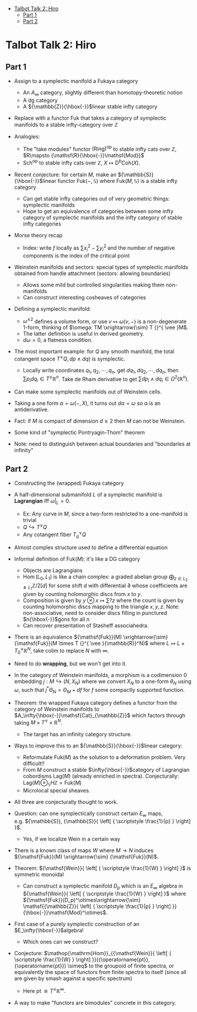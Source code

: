 -   [Talbot Talk 2: Hiro](#talbot-talk-2-hiro)
    -   [Part 1](#part-1)
    -   [Part 2](#part-2)














# Talbot Talk 2: Hiro

## Part 1

-   Assign to a symplectic manifold a Fukaya category

    -   An $A_\infty$ category, slightly different than homotopy-theoretic notion
    -   A dg category
    -   A ${\mathbb{Z}}{\hbox{-}}$linear stable infty category

-   Replace with a functor ${\mathsf{Fuk}}$ that takes a category of symplectic manifolds to a stable infty-category over ${\mathbb{Z}}$

-   Analogies:

    -   The "take modules" functor $(\mathsf{Ring})^{\operatorname{op}}$ to stable infty cats over ${\mathbb{Z}}$, $R\mapsto {\mathsf{R}{\hbox{-}}\mathsf{Mod}}$
    -   ${\mathsf{Sch}}^{\operatorname{op}}$ to stable infty cats over ${\mathbb{Z}}$, $X\mapsto { \mathsf{D} }^b{\mathsf{Coh}}(X)$.

-   Recent conjecture: for certain $M$, make an ${\mathbb{S}}{\hbox{-}}$linear functor ${\mathsf{Fuk}}({-}, {\mathbb{S}})$ where ${\mathsf{Fuk}}(M, {\mathbb{S}})$ is a stable infty category

    -   Can get stable infty categories out of very geometric things: symplectic manifolds
    -   Hope to get an equivalence of categories between some infty category of symplectic manifolds and the infty category of stable infty categories

-   Morse theory recap

    -   Index: write $f$ locally as $\sum x_i^2 - \sum y_i^2$ and the number of negative components is the index of the critical point

-   Weinstein manifolds and sectors: special types of symplectic manifolds obtained from handle attachment (sectors: allowing boundaries)

    -   Allows some mild but controlled singularities making them non-manifolds
    -   Can construct interesting cosheaves of categories

-   Defining a symplectic manifold:

    -   $\omega^{\wedge 2}$ defines a volume form, or use $v\mapsto \omega(v, {-})$ is a non-degenerate 1-form, thinking of $\omega: TM \xrightarrow{\sim} T {}^{ \vee }M$.
    -   The latter definition is useful in derived geometry.
    -   $d\omega = 0$, a flatness condition.

-   The most important example: for $Q$ any smooth manifold, the total cotangent space $T {}^{ \vee }Q, dp \wedge dq)$ is symplectic.

    -   Locally write coordinates ${ {q}_1, {q}_2, \cdots, {q}_{n}}$, get ${ {dq}_1, {dq}_2, \cdots, {dq}_{n}}$, then $\sum p_i dq_i\in T {}^{ \vee }{\mathbb{R}}^n$. Take de Rham derivative to get $\sum dp_i \wedge dq_i \in \Omega^2({\mathbb{R}}^n)$.

-   Can make some symplectic manifolds out of Weinstein cells.

-   Taking a one form $\alpha = \omega({-}, X)$, it turns out $d\alpha = \omega$ so $\alpha$ is an antiderivative.

-   Fact: if $M$ is compact of dimension $d\geq 2$ then $M$ can not be Weinstein.

-   Some kind of "symplectic Pontryagin-Thom" theorem

-   Note: need to distinguish between actual boundaries and "boundaries at infinity"

## Part 2

-   Constructing the (wrapped) Fukaya category

-   A half-dimensional submanifold $L$ of a symplectic manifold is **Lagrangian** iff $\omega{ \left.{{}} \right|_{{L}} } = 0$.

    -   Ex: Any curve in $M$, since a two-form restricted to a one-manifold is trivial
    -   $Q \hookrightarrow T {}^{ \vee }Q$
    -   Any cotangent fiber $T_q {}^{ \vee }Q$

-   Almost complex structure used to define a differential equation

-   Informal definition of ${\mathsf{Fuk}}(M)$: it's like a DG category

    -   Objects are Lagrangians
    -   $\mathop{\mathrm{Hom}}(L_0, L_1)$ is like a chain complex: a graded abelian group $\bigoplus_{z\in L_2 \pitchfork L_1} {\mathbb{Z}}/2[d]$ for some shift $d$ with differential ${\partial}$ whose coefficients are given by counting holomorphic discs from $x$ to $y$.
    -   Composition is given by $y\otimes x\mapsto \sum ? z$ where the count is given by counting holomorphic discs mapping to the triangle $x,y,z$. Note: non-associative, need to consider discs filling in punctured $n{\hbox{-}}$gons for all $n$
    -   Can recover presentation of Stasheff associahedra.

-   There is an equivalence ${\mathsf{Fuk}}(M) \xrightarrow{\sim} {\mathsf{Fuk}}(M \times T {}^{ \vee }{\mathbb{R}}^N)$ where $L\mapsto L \times T_0 {}^{ \vee }{\mathbb{R}}^N$, take colim to replace $N$ with $\infty$.

-   Need to do **wrapping**, but we won't get into it.

-   In the category of Weinstein manifolds, a morphism is a codimension 0 embedding $j: M\hookrightarrow(N, X_N)$ where we convert $X_N$ to a one-form $\theta_N$ using $\omega$, such that $j^* \Theta_N = \Theta_M + df$ for $f$ some compactly supported function.

-   Theorem: the wrapped Fukaya category defines a functor from the category of Weinstein manifolds to $A_\infty{\hbox{-}}\mathsf{Cat}_{\mathbb{Z}}$ which factors through taking $M\times T {}^{ \vee }\times{\mathbb{R}}^N$.

    -   The target has an infinity category structure.

-   Ways to improve this to an ${\mathbb{S}}{\hbox{-}}$linear category:

    -   Reformulate ${\mathsf{Fuk}}(M)$ as the solution to a deformation problem. Very difficult!!
    -   From $M$ construct a stable $\infty{\hbox{-}}$category of Lagrangian cobordisms ${\mathsf{Lag}}(M)$ (already enriched in spectra). Conjecturally: ${\mathsf{Lag}}(M) \otimes_{\mathbb{S}}{H\mathbb{Z}}= {\mathsf{Fuk}}(M)$
    -   Microlocal special sheaves.

-   All three are conjecturally thought to work.

-   Question: can one symplectically construct certain $E_\infty$ maps, e.g. ${\mathbb{S}}, {\mathbb{S}}{ \left[ { \scriptstyle \frac{1}{p} } \right] }$.

    -   Yes, if we localize ${\mathsf{Wein}}$ in a certain way

-   There is a known class of maps $W$ where $M\to N$ induces ${\mathsf{Fuk}}(M) \xrightarrow{\sim} {\mathsf{Fuk}}(N)$.

-   Theorem: ${\mathsf{Wein}}{ \left[ { \scriptstyle \frac{1}{W} } \right] }$ is symmetric monoidal

    -   Can construct a symplectic manifold $D_p$ which is an $E_\infty$ algebra in ${\mathsf{Wein}}{ \left[ { \scriptstyle \frac{1}{W} } \right] }$ where ${\mathsf{Fuk}}(D_p)^\otimes\xrightarrow{\sim} \mathsf{{\mathbb{Z}}{ \left[ { \scriptstyle \frac{1}{p} } \right] }}{\hbox{-}}\mathsf{Mod}^\otimes$.

-   First case of a purely symplectic construction of an $E_\infty{\hbox{-}}$algebra!

    -   Which ones can we construct?

-   Conjecture: $\mathop{\mathrm{Hom}}_{{\mathsf{Wein}}{ \left[ { \scriptstyle \frac{1}{W} } \right] }}({\operatorname{pt}}, {\operatorname{pt}}) \simeq$ to the groupoid of finite spectra, or equivalently the space of functors from finite spectra to itself (since all are given by smash against a specific spectrum)

    -   Here ${\operatorname{pt}}\cong T {}^{ \vee }{\mathbb{R}}^{\infty}$.

-   A way to make "functors are bimodules" concrete in this category.
